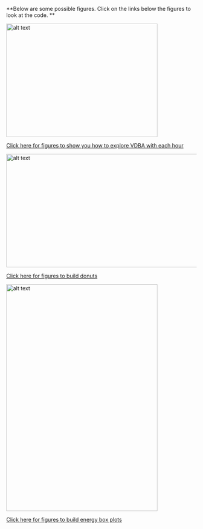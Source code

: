 
**Below are some possible figures. Click on the links below the figures to look at the code. **

<img src="https://user-images.githubusercontent.com/13363767/125233007-1a52ec00-e321-11eb-8a2c-69507124d912.jpeg" alt="alt text" width="400" height="300">

[Click here for figures to show you how to explore VDBA with each hour](https://github.com/cclemente/Animal_accelerometry/tree/main/figures/VDBA)


<img src="https://user-images.githubusercontent.com/13363767/127272153-3d3b99db-4dba-4554-afab-abf556003462.png" alt="alt text" width="550" height="300">

[Click here for figures to build donuts](https://github.com/cclemente/Animal_accelerometry/tree/main/figures/DONUTS)


<img src="https://user-images.githubusercontent.com/13363767/127272683-ef0d1a61-393a-4644-87ac-91802f4dadf2.jpg" alt="alt text" width="400" height="600">

[Click here for figures to build energy box plots](https://github.com/cclemente/Animal_accelerometry/tree/main/figures/ENERGY)







